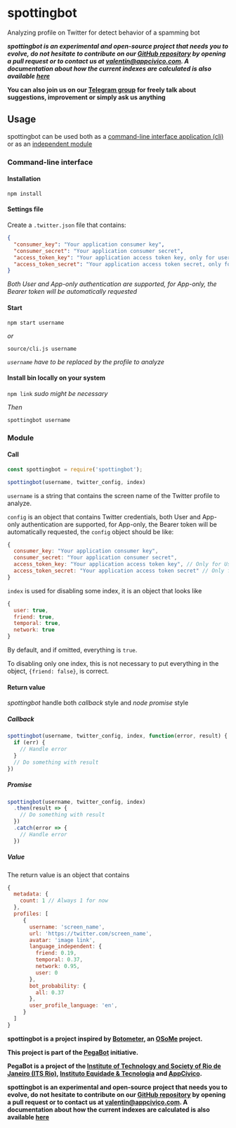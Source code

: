 # spottingbot
Analyzing profile on Twitter for detect behavior of a spamming bot

**_spottingbot is an experimental and open-source project that needs you to evolve, do not hesitate to contribute on our [GitHub repository](https://github.com/AppCivico/spottingbot) by opening a pull request or to contact us at [valentin@appcivico.com](mailto:valentin@appcivico.com). A documentation about how the current indexes are calculated is also available [here](https://github.com/AppCivico/spottingbot/blob/master/documentation/)_**

**You can also join us on our [Telegram group](https://t.me/joinchat/AOHjCkUyx1zPuNzhf36mEw) for freely talk about suggestions, improvement or simply ask us anything**

## Usage

spottingbot can be used both as a [command-line interface application (cli)](https://github.com/AppCivico/spottingbot#command-line-interface) or as an [independent module](https://github.com/AppCivico/spottingbot#module)

### Command-line interface

#### Installation

`npm install`

#### Settings file

Create a `.twitter.json` file that contains:

```json
{
  "consumer_key": "Your application consumer key",
  "consumer_secret": "Your application consumer secret",
  "access_token_key": "Your application access token key, only for user authentication",
  "access_token_secret": "Your application access token secret, only for user authentication"
}
```

*Both User and App-only authentication are supported, for App-only, the Bearer token will be automatically requested*

#### Start

`npm start username`

*or*

`source/cli.js username`

*`username` have to be replaced by the profile to analyze*

#### Install bin locally on your system

`npm link` *sudo might be necessary*

*Then*

`spottingbot username`

### Module

#### Call

```js
const spottingbot = require('spottingbot');

spottingbot(username, twitter_config, index)
```

`username` is a string that contains the screen name of the Twitter profile to analyze.

`config` is an object that contains Twitter credentials, both User and App-only authentication are supported, for App-only, the Bearer token will be automatically requested, the `config` object should be like:

```js
{
  consumer_key: "Your application consumer key",
  consumer_secret: "Your application consumer secret",
  access_token_key: "Your application access token key", // Only for User authentication
  access_token_secret: "Your application access token secret" // Only for User authentication
}
```

`index` is used for disabling some index, it is an object that looks like
```js
{
  user: true,
  friend: true,
  temporal: true,
  network: true
}
```

By default, and if omitted, everything is `true`.

To disabling only one index, this is not necessary to put everything in the object, `{friend: false}`, is correct.

#### Return value

*spottingbot* handle both *callback* style and *node promise* style

##### Callback

```js
spottingbot(username, twitter_config, index, function(error, result) {
  if (err) {
    // Handle error
  }
  // Do something with result
})
```

##### Promise

```js
spottingbot(username, twitter_config, index)
  .then(result => {
    // Do something with result
  })
  .catch(error => {
    // Handle error
  })
```

##### Value

The return value is an object that contains

```js
{
  metadata: {
    count: 1 // Always 1 for now
  },
  profiles: [
     {
       username: 'screen_name',
       url: 'https://twitter.com/screen_name',
       avatar: 'image link',
       language_independent: {
         friend: 0.19,
         temporal: 0.37,
         network: 0.95,
         user: 0
       },
       bot_probability: {
         all: 0.37
       },
       user_profile_language: 'en',
     }
  ]
}
```

**spottingbot is a project inspired by [Botometer](https://botometer.iuni.iu.edu/#!/), an [OSoMe](https://osome.iuni.iu.edu/) project.**

**This project is part of the [PegaBot](http://www.pegabot.com.br) initiative.**

**PegaBot is a project of the [Institute of Technology and Society of Rio de Janeiro (ITS Rio)](https://itsrio.org), [Instituto Equidade & Tecnologia](https://tecnologiaequidade.org.br/) and [AppCívico](https://appcivico.com/).**

**spottingbot is an experimental and open-source project that needs you to evolve, do not hesitate to contribute on our [GitHub repository](https://github.com/AppCivico/spottingbot) by opening a pull request or to contact us at [valentin@appcivico.com](mailto:valentin@appcivico.com). A documentation about how the current indexes are calculated is also available [here](https://github.com/AppCivico/spottingbot/blob/master/documentation/)**
